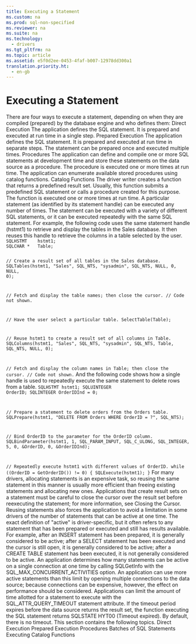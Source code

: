 ```yaml
---
title: Executing a Statement
ms.custom: na
ms.prod: sql-non-specified
ms.reviewer: na
ms.suite: na
ms.technology: 
  - drivers
ms.tgt_pltfrm: na
ms.topic: article
ms.assetid: e5f0d2ee-0453-4faf-b007-12978dd300a1
translation.priority.ht: 
  - en-gb
---
```

# Executing a Statement
<?xml version="1.0" encoding="utf-8"?>
<developerConceptualDocument xmlns="http://ddue.schemas.microsoft.com/authoring/2003/5" xmlns:xlink="http://www.w3.org/1999/xlink" xmlns:xsi="http://www.w3.org/2001/XMLSchema-instance" xsi:schemaLocation="http://ddue.schemas.microsoft.com/authoring/2003/5 http://dduestorage.blob.core.windows.net/ddueschema/developer.xsd">
  <introduction>
    <para>There are four ways to execute a statement, depending on when they are compiled (prepared) by the database engine and who defines them:  </para>
    <list class="bullet">
      <listItem>
        <para>
          <legacyBold>Direct Execution</legacyBold> The application defines the SQL statement. It is prepared and executed at run time in a single step.</para>
      </listItem>
      <listItem>
        <para>
          <legacyBold>Prepared Execution</legacyBold> The application defines the SQL statement. It is prepared and executed at run time in separate steps. The statement can be prepared once and executed multiple times.</para>
      </listItem>
      <listItem>
        <para>
          <legacyBold>Procedures</legacyBold> The application can define and compile one or more SQL statements at development time and store these statements on the data source as a procedure. The procedure is executed one or more times at run time. The application can enumerate available stored procedures using catalog functions.</para>
      </listItem>
      <listItem>
        <para>
          <legacyBold>Catalog Functions</legacyBold> The driver writer creates a function that returns a predefined result set. Usually, this function submits a predefined SQL statement or calls a procedure created for this purpose. The function is executed one or more times at run time.</para>
      </listItem>
    </list>
    <para>A particular statement (as identified by its statement handle) can be executed any number of times. The statement can be executed with a variety of different SQL statements, or it can be executed repeatedly with the same SQL statement. For example, the following code uses the same statement handle (<legacyItalic>hstmt1</legacyItalic>) to retrieve and display the tables in the Sales database. It then reuses this handle to retrieve the columns in a table selected by the user.</para>
    <code>SQLHSTMT    hstmt1;
SQLCHAR *   Table;

// Create a result set of all tables in the Sales database.
SQLTables(hstmt1, "Sales", SQL_NTS, "sysadmin", SQL_NTS, NULL, 0, NULL, 0);

// Fetch and display the table names; then close the cursor.
// Code not shown.

// Have the user select a particular table.
SelectTable(Table);

// Reuse hstmt1 to create a result set of all columns in Table.
SQLColumns(hstmt1, "Sales", SQL_NTS, "sysadmin", SQL_NTS, Table, SQL_NTS, NULL, 0);

// Fetch and display the column names in Table; then close the cursor.
// Code not shown.</code>
    <para>And the following code shows how a single handle is used to repeatedly execute the same statement to delete rows from a table.</para>
    <code>SQLHSTMT      hstmt1;
SQLUINTEGER   OrderID;
SQLINTEGER    OrderIDInd = 0;

// Prepare a statement to delete orders from the Orders table.
SQLPrepare(hstmt1, "DELETE FROM Orders WHERE OrderID = ?", SQL_NTS);

// Bind OrderID to the parameter for the OrderID column.
SQLBindParameter(hstmt1, 1, SQL_PARAM_INPUT, SQL_C_ULONG, SQL_INTEGER, 5, 0,
                  &amp;OrderID, 0, &amp;OrderIDInd);

// Repeatedly execute hstmt1 with different values of OrderID.
while ((OrderID = GetOrderID()) != 0) {
   SQLExecute(hstmt1);
}</code>
    <para>For many drivers, allocating statements is an expensive task, so reusing the same statement in this manner is usually more efficient than freeing existing statements and allocating new ones. Applications that create result sets on a statement must be careful to close the cursor over the result set before reexecuting the statement; for more information, see <legacyLink xlink:href="4f19bf5e-6d8c-40ae-a975-cfd62a0790ec">Closing the Cursor</legacyLink>.</para>
    <para>Reusing statements also forces the application to avoid a limitation in some drivers of the number of statements that can be active at one time. The exact definition of "active" is driver-specific, but it often refers to any statement that has been prepared or executed and still has results available. For example, after an <legacyBold>INSERT</legacyBold> statement has been prepared, it is generally considered to be active; after a <legacyBold>SELECT</legacyBold> statement has been executed and the cursor is still open, it is generally considered to be active; after a <legacyBold>CREATE TABLE</legacyBold> statement has been executed, it is not generally considered to be active.</para>
    <para>An application determines how many statements can be active on a single connection at one time by calling <legacyBold>SQLGetInfo</legacyBold> with the SQL_MAX_CONCURRENT_ACTIVITIES option. An application can use more active statements than this limit by opening multiple connections to the data source; because connections can be expensive, however, the effect on performance should be considered.</para>
    <para>Applications can limit the amount of time allotted for a statement to execute with the SQL_ATTR_QUERY_TIMEOUT statement attribute. If the timeout period expires before the data source returns the result set, the function executing the SQL statement returns SQLSTATE HYT00 (Timeout expired). By default, there is no timeout.</para>
    <para>This section contains the following topics.  </para>
    <list class="bullet">
      <listItem>
        <para>             <legacyLink xlink:href="dd00a535-b136-494f-913b-410838e3de7e">Direct Execution</legacyLink>           </para>
      </listItem>
      <listItem>
        <para>             <legacyLink xlink:href="f08c8a98-31ee-48b2-9dbf-6f31c2166dbb">Prepared Execution</legacyLink>           </para>
      </listItem>
      <listItem>
        <para>             <legacyLink xlink:href="92172f52-6bd2-4b17-9ef0-baf1a97f7510">Procedures</legacyLink>           </para>
      </listItem>
      <listItem>
        <para>             <legacyLink xlink:href="766488cc-450c-434c-9c88-467f6c57e17c">Batches of SQL Statements</legacyLink>           </para>
      </listItem>
      <listItem>
        <para>             <legacyLink xlink:href="c59cbda3-e214-4399-9edc-cfac86b378d7">Executing Catalog Functions</legacyLink>           </para>
      </listItem>
    </list>
  </introduction>
  <relatedTopics />
</developerConceptualDocument>